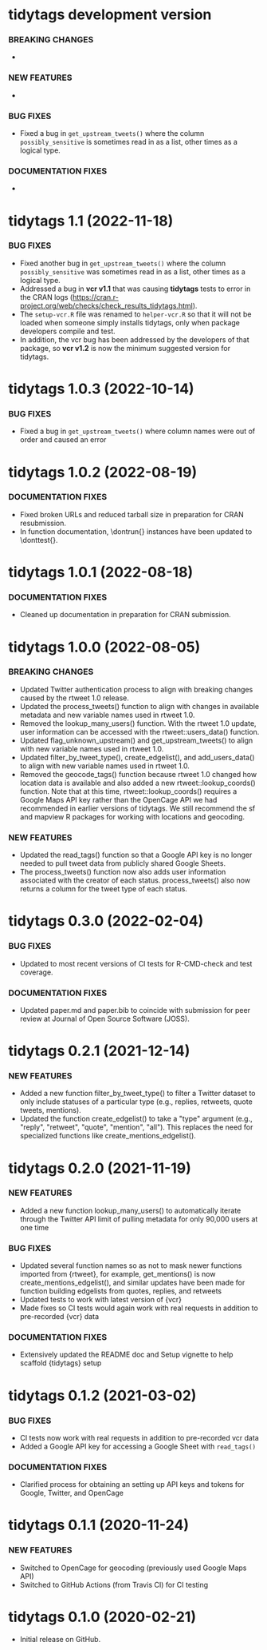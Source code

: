 tidytags development version
=========================

### BREAKING CHANGES

  *  
 
### NEW FEATURES

  *  

### BUG FIXES

  * Fixed a bug in `get_upstream_tweets()` where the column `possibly_sensitive` is sometimes read in as a list, other times as a logical type.


### DOCUMENTATION FIXES

  * 

tidytags 1.1 (2022-11-18)
=========================

### BUG FIXES

  * Fixed another bug in `get_upstream_tweets()` where the column `possibly_sensitive` was sometimes read in as a list, other times as a logical type.
  * Addressed a bug in **vcr v1.1** that was causing **tidytags** tests to error in the CRAN logs (https://cran.r-project.org/web/checks/check_results_tidytags.html).
  * The `setup-vcr.R` file was renamed to `helper-vcr.R` so that it will not be loaded when someone simply installs tidytags, only when package developers compile and test. 
  * In addition, the vcr bug has been addressed by the developers of that package, so **vcr v1.2** is now the minimum suggested version for tidytags. 

tidytags 1.0.3 (2022-10-14)
=========================

### BUG FIXES

  * Fixed a bug in `get_upstream_tweets()` where column names were out of order and caused an error

tidytags 1.0.2 (2022-08-19)
=========================

### DOCUMENTATION FIXES

  * Fixed broken URLs and reduced tarball size in preparation for CRAN resubmission.
  * In function documentation, \dontrun{} instances have been updated to \donttest{}.

tidytags 1.0.1 (2022-08-18)
=========================

### DOCUMENTATION FIXES

  * Cleaned up documentation in preparation for CRAN submission.
 
tidytags 1.0.0 (2022-08-05)
=========================

### BREAKING CHANGES

  * Updated Twitter authentication process to align with breaking changes caused by the rtweet 1.0 release.
  * Updated the process_tweets() function to align with changes in available metadata and new variable names used in rtweet 1.0.
  * Removed the lookup_many_users() function. With the rtweet 1.0 update, user information can be accessed with the rtweet::users_data() function.
  * Updated flag_unknown_upstream() and get_upstream_tweets() to align with new variable names used in rtweet 1.0.
  * Updated filter_by_tweet_type(), create_edgelist(), and add_users_data() to align with new variable names used in rtweet 1.0.
  * Removed the geocode_tags() function because rtweet 1.0 changed how location data is available and also added a new rtweet::lookup_coords() function. Note that at this time, rtweet::lookup_coords() requires a Google Maps API key rather than the OpenCage API we had recommended in earlier versions of tidytags. We still recommend the sf and mapview R packages for working with locations and geocoding.
 
### NEW FEATURES

  * Updated the read_tags() function so that a Google API key is no longer needed to pull tweet data from publicly shared Google Sheets.
  * The process_tweets() function now also adds user information associated with the creator of each status. process_tweets() also now returns a column for the tweet type of each status.

tidytags 0.3.0 (2022-02-04)
=========================

### BUG FIXES

  * Updated to most recent versions of CI tests for R-CMD-check and test coverage.

### DOCUMENTATION FIXES
 
   * Updated paper.md and paper.bib to coincide with submission for peer review at Journal of Open Source Software (JOSS).

tidytags 0.2.1 (2021-12-14)
=========================

### NEW FEATURES

  * Added a new function filter_by_tweet_type() to filter a Twitter dataset to only include statuses of a particular type (e.g., replies, retweets, quote tweets, mentions).
  * Updated the function create_edgelist() to take a "type" argument (e.g., "reply", "retweet", "quote", "mention", "all"). This replaces the need for specialized functions like create_mentions_edgelist().

tidytags 0.2.0 (2021-11-19)
=========================

### NEW FEATURES

  * Added a new function lookup_many_users() to automatically iterate through the Twitter API limit of pulling metadata for only 90,000 users at one time
 
### BUG FIXES
 
  * Updated several function names so as not to mask newer functions imported from {rtweet}, for example, get_mentions() is now create_mentions_edgelist(), and similar updates have been made for function building edgelists from quotes, replies, and retweets
  * Updated tests to work with latest version of {vcr}
  * Made fixes so CI tests would again work with real requests in addition to pre-recorded {vcr} data
 
### DOCUMENTATION FIXES

  * Extensively updated the README doc and Setup vignette to help scaffold {tidytags} setup
  
tidytags 0.1.2 (2021-03-02)
=========================

### BUG FIXES

  * CI tests now work with real requests in addition to pre-recorded vcr data
  * Added a Google API key for accessing a Google Sheet with `read_tags()`
 
### DOCUMENTATION FIXES

  * Clarified process for obtaining an setting up API keys and tokens for Google, Twitter, and OpenCage

tidytags 0.1.1 (2020-11-24)
=========================

### NEW FEATURES

  * Switched to OpenCage for geocoding (previously used Google Maps API)
  * Switched to GitHub Actions (from Travis CI) for CI testing

tidytags 0.1.0 (2020-02-21)
=========================

  * Initial release on GitHub.
